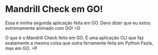 # Mandrill Check em GO!
Essa é minha segunda aplicação feita em GO. Devo dizer que eu estou extremamente animado com GO! =D

O que é o Mandrill Check feito em GO. 
É uma aplicação CLI que faz exatamente a mesma coisa que outra ferramente feita em Python Fazia, mas em GO. =P